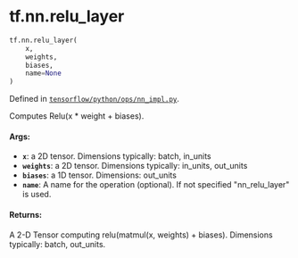 <div itemscope itemtype="http://developers.google.com/ReferenceObject">
<meta itemprop="name" content="tf.nn.relu_layer" />
</div>

# tf.nn.relu_layer

``` python
tf.nn.relu_layer(
    x,
    weights,
    biases,
    name=None
)
```



Defined in [`tensorflow/python/ops/nn_impl.py`](https://www.tensorflow.org/code/tensorflow/python/ops/nn_impl.py).

Computes Relu(x * weight + biases).

#### Args:

* <b>`x`</b>: a 2D tensor.  Dimensions typically: batch, in_units
* <b>`weights`</b>: a 2D tensor.  Dimensions typically: in_units, out_units
* <b>`biases`</b>: a 1D tensor.  Dimensions: out_units
* <b>`name`</b>: A name for the operation (optional).  If not specified
    "nn_relu_layer" is used.


#### Returns:

A 2-D Tensor computing relu(matmul(x, weights) + biases).
Dimensions typically: batch, out_units.